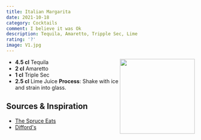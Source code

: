 ```yaml
---
title: Italian Margarita
date: 2021-10-18
category: Cocktails
comment: I believe it was Ok
description: Tequila, Amaretto, Tripple Sec, Lime
rating: '?'
image: V1.jpg
---
```


<img src="V1.jpg" width="200px" height="200px" style="float: right;">

- **4.5 cl** Tequila
- **2 cl** Amaretto
- **1 cl** Triple Sec
- **2.5 cl** Lime Juice
**Process**: Shake with ice and strain into glass.

 ## Sources & Inspiration

  - [The Spruce Eats](https://www.thespruceeats.com/italian-margarita-4782497)
  - [Difford's](https://www.diffordsguide.com/cocktails/recipe/2695/italian-margarita)